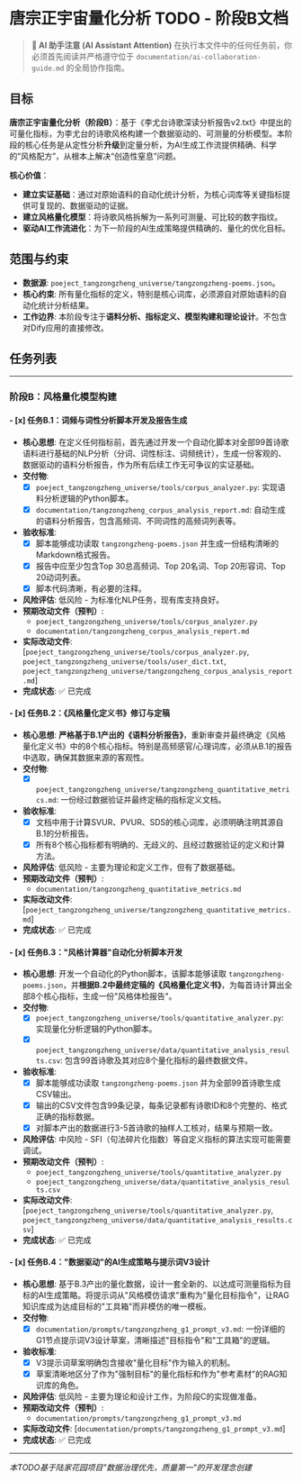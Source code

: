 # 唐宗正宇宙量化分析 TODO - 阶段B文档

> **🤖 AI 助手注意 (AI Assistant Attention)**
> 在执行本文件中的任何任务前，你必须首先阅读并严格遵守位于 `documentation/ai-collaboration-guide.md` 的全局协作指南。

## 目标
**唐宗正宇宙量化分析（阶段B）**：基于《李尤台诗歌深读分析报告v2.txt》中提出的可量化指标，为李尤台的诗歌风格构建一个数据驱动的、可测量的分析模型。本阶段的核心任务是从定性分析**升级**到定量分析，为AI生成工作流提供精确、科学的“风格配方”，从根本上解决“创造性窒息”问题。

**核心价值**：
- **建立实证基础**：通过对原始语料的自动化统计分析，为核心词库等关键指标提供可复现的、数据驱动的证据。
- **建立风格量化模型**：将诗歌风格拆解为一系列可测量、可比较的数字指纹。
- **驱动AI工作流进化**：为下一阶段的AI生成策略提供精确的、量化的优化目标。

## 范围与约束

- **数据源**: `poeject_tangzongzheng_universe/tangzongzheng-poems.json`。
- **核心约束**: 所有量化指标的定义，特别是核心词库，必须源自对原始语料的自动化统计分析结果。
- **工作边界**: 本阶段专注于**语料分析、指标定义、模型构建和理论设计**。不包含对Dify应用的直接修改。

## 任务列表

---

### **阶段B：风格量化模型构建**

#### - [x] 任务B.1：词频与词性分析脚本开发及报告生成
- **核心思想**: 在定义任何指标前，首先通过开发一个自动化脚本对全部99首诗歌语料进行基础的NLP分析（分词、词性标注、词频统计），生成一份客观的、数据驱动的语料分析报告，作为所有后续工作无可争议的实证基础。
- **交付物**:
  - [x] `poeject_tangzongzheng_universe/tools/corpus_analyzer.py`: 实现语料分析逻辑的Python脚本。
  - [x] `documentation/tangzongzheng_corpus_analysis_report.md`: 自动生成的语料分析报告，包含高频词、不同词性的高频词列表等。
- **验收标准**:
  - [x] 脚本能够成功读取 `tangzongzheng-poems.json` 并生成一份结构清晰的Markdown格式报告。
  - [x] 报告中应至少包含Top 30总高频词、Top 20名词、Top 20形容词、Top 20动词列表。
  - [x] 脚本代码清晰，有必要的注释。
- **风险评估**: 低风险 - 为标准化NLP任务，现有库支持良好。
- **预期改动文件（预判）**:
  - `poeject_tangzongzheng_universe/tools/corpus_analyzer.py`
  - `documentation/tangzongzheng_corpus_analysis_report.md`
- **实际改动文件**: [`poeject_tangzongzheng_universe/tools/corpus_analyzer.py`, `poeject_tangzongzheng_universe/tools/user_dict.txt`, `poeject_tangzongzheng_universe/tangzongzheng_corpus_analysis_report.md`]
- **完成状态**: ✅ 已完成

#### - [x] 任务B.2：《风格量化定义书》修订与定稿
- **核心思想**: **严格基于B.1产出的《语料分析报告》**，重新审查并最终确定《风格量化定义书》中的8个核心指标。特别是高频感官/心理词库，必须从B.1的报告中选取，确保其数据来源的客观性。
- **交付物**:
  - [x] `poeject_tangzongzheng_universe/tangzongzheng_quantitative_metrics.md`: 一份经过数据验证并最终定稿的指标定义文档。
- **验收标准**:
  - [x] 文档中用于计算SVUR、PVUR、SDS的核心词库，必须明确注明其源自B.1的分析报告。
  - [x] 所有8个核心指标都有明确的、无歧义的、且经过数据验证的定义和计算方法。
- **风险评估**: 低风险 - 主要为理论和定义工作，但有了数据基础。
- **预期改动文件（预判）**:
  - `documentation/tangzongzheng_quantitative_metrics.md`
- **实际改动文件**: [`poeject_tangzongzheng_universe/tangzongzheng_quantitative_metrics.md`]
- **完成状态**: ✅ 已完成

#### - [x] 任务B.3："风格计算器"自动化分析脚本开发
- **核心思想**: 开发一个自动化的Python脚本，该脚本能够读取 `tangzongzheng-poems.json`，并**根据B.2中最终定稿的《风格量化定义书》**，为每首诗计算出全部8个核心指标，生成一份"风格体检报告"。
- **交付物**:
  - [x] `poeject_tangzongzheng_universe/tools/quantitative_analyzer.py`: 实现量化分析逻辑的Python脚本。
  - [x] `poeject_tangzongzheng_universe/data/quantitative_analysis_results.csv`: 包含99首诗歌及其对应8个量化指标的最终数据文件。
- **验收标准**:
  - [x] 脚本能够成功读取 `tangzongzheng-poems.json` 并为全部99首诗歌生成CSV输出。
  - [x] 输出的CSV文件包含99条记录，每条记录都有诗歌ID和8个完整的、格式正确的指标数据。
  - [x] 对脚本产出的数据进行3-5首诗歌的抽样人工核对，结果与预期一致。
- **风险评估**: 中风险 - SFI（句法碎片化指数）等自定义指标的算法实现可能需要调试。
- **预期改动文件（预判）**:
  - `poeject_tangzongzheng_universe/tools/quantitative_analyzer.py`
  - `poeject_tangzongzheng_universe/data/quantitative_analysis_results.csv`
- **实际改动文件**: [`poeject_tangzongzheng_universe/tools/quantitative_analyzer.py`, `poeject_tangzongzheng_universe/data/quantitative_analysis_results.csv`]
- **完成状态**: ✅ 已完成

#### - [x] 任务B.4："数据驱动"的AI生成策略与提示词V3设计
- **核心思想**: 基于B.3产出的量化数据，设计一套全新的、以达成可测量指标为目标的AI生成策略。将提示词从"风格模仿请求"重构为"量化目标指令"，让RAG知识库成为达成目标的"工具箱"而非模仿的唯一模板。
- **交付物**:
  - [x] `documentation/prompts/tangzongzheng_g1_prompt_v3.md`: 一份详细的G1节点提示词V3设计草案，清晰描述"目标指令"和"工具箱"的逻辑。
- **验收标准**:
  - [x] V3提示词草案明确包含接收"量化目标"作为输入的机制。
  - [x] 草案清晰地区分了作为"强制目标"的量化指标和作为"参考素材"的RAG知识库的角色。
- **风险评估**: 低风险 - 主要为理论和设计工作，为阶段C的实现做准备。
- **预期改动文件（预判）**:
  - `documentation/prompts/tangzongzheng_g1_prompt_v3.md`
- **实际改动文件**: [`documentation/prompts/tangzongzheng_g1_prompt_v3.md`]
- **完成状态**: ✅ 已完成

---
*本TODO基于陆家花园项目"数据治理优先，质量第一"的开发理念创建*
